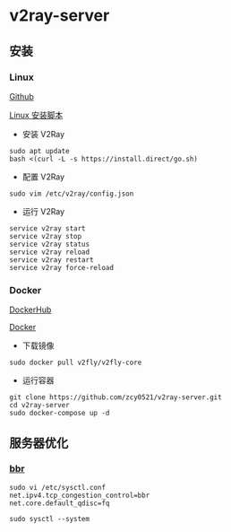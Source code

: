 # v2ray-server

## 安装

### Linux

[Github](https://github.com/v2ray/v2ray-core)

[Linux 安装脚本](https://www.v2ray.com/chapter_00/install.html#linuxscript)

- 安装 V2Ray

```shell script
sudo apt update
bash <(curl -L -s https://install.direct/go.sh)
```

- 配置 V2Ray

```shell script
sudo vim /etc/v2ray/config.json
```

- 运行 V2Ray

```shell script
service v2ray start
service v2ray stop
service v2ray status
service v2ray reload
service v2ray restart
service v2ray force-reload
```

### Docker

[DockerHub](https://hub.docker.com/r/v2fly/v2fly-core)

[Docker](https://www.v2ray.com/chapter_00/install.html#docker)

- 下载镜像

```shell script
sudo docker pull v2fly/v2fly-core
```

- 运行容器

```shell script
git clone https://github.com/zcy0521/v2ray-server.git
cd v2ray-server
sudo docker-compose up -d
```

## 服务器优化

### [bbr](https://github.com/google/bbr)

```shell script
sudo vi /etc/sysctl.conf
net.ipv4.tcp_congestion_control=bbr
net.core.default_qdisc=fq

sudo sysctl --system
```
